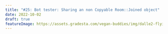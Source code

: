 ```yaml
---
title: "#25: Bot tester: Sharing an non Copyable Room::Joined object"
date: 2022-10-02
draft: true
featureImage: https://assets.gradesta.com/vegan-buddies/img/dalle2-flying-room.png
---
```



